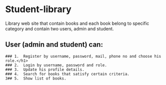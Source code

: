 # Student-library
Library web site that contain books and each book belong to specific category and contain two users, admin and student.
## User (admin and student) can:
    ### 1.	Register by username, password, mail, phone no and choose his role.</h1>
    ### 2.	Login by username, password and role.
    ### 3.	Update his profile details.
    ### 4.	Search for books that satisfy certain criteria.
    3## 5.	Show list of books.
